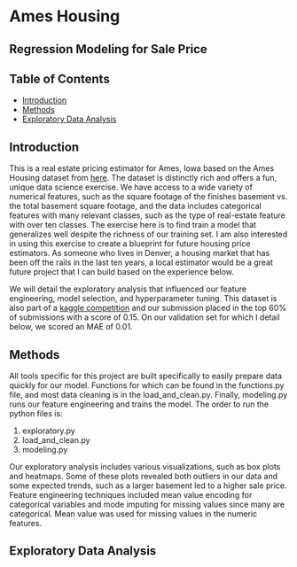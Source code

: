 # Ames Housing
## Regression Modeling for Sale Price

## Table of Contents

- [Introduction](#introduction)
- [Methods](#methods)
- [Exploratory Data Analysis](#exploratorydataanalysis)

## Introduction
This is a real estate pricing estimator for Ames, Iowa based
on the Ames Housing dataset from [here](https://www.google.com). The dataset is distinctly rich and offers a fun, unique data science exercise.  We have access to a wide variety of numerical features, such as the square footage of the finishes basement vs. the total basement square footage, and the data includes categorical features with many relevant classes, such as the type of real-estate feature with over ten classes.  The exercise here is to find train a model that generalizes well despite the richness of our training set.  I am also interested in using this exercise to create a blueprint for future housing price estimators.  As someone who lives in Denver, a housing market that has been off the rails in the last ten years, a local estimator would be a great future project that I can build based on the experience below.

We will detail the exploratory analysis that influenced our feature engineering, model selection, and hyperparameter tuning.  This dataset is also part of a [kaggle competition](https://www.kaggle.com/c/house-prices-advanced-regression-techniques) and our submission placed in the top 60% of submissions with a
score of 0.15.  On our validation set for which I detail below,
we scored an MAE of 0.01.  

## Methods
All tools specific for this project are built specifically to easily prepare data quickly for our model.  Functions for which can be found in the functions.py file, and most data cleaning is in the load_and_clean.py.  Finally, modeling.py runs our feature engineering and trains the model.  The order to run the python files is:
1. exploratory.py
2. load_and_clean.py
3. modeling.py

Our exploratory analysis includes various visualizations, such as box plots and heatmaps.  Some of these plots revealed both outliers in our data and some expected trends, such as a larger basement led to a higher sale price.  Feature engineering techniques included mean value encoding for categorical variables and mode imputing for missing values since many are categorical.  Mean value was used for missing values in the numeric features.  

## Exploratory Data Analysis
